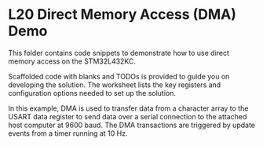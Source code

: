# L20 Direct Memory Access (DMA) Demo

This folder contains code snippets to demonstrate how to use direct memory access on the STM32L432KC.

Scaffolded code with blanks and TODOs is provided to guide you on developing the solution.
The worksheet lists the key registers and configuration options needed to set up the solution.

In this example, DMA is used to transfer data from a character array to the USART data register to send data over a serial connection to the attached host computer at 9600 baud.
The DMA transactions are triggered by update events from a timer running at 10 Hz.
